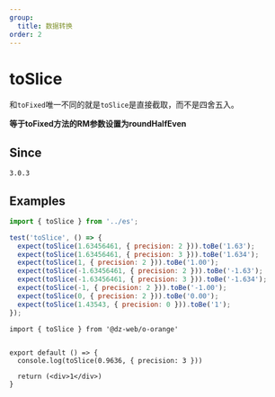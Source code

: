 ```yaml
---
group:
  title: 数据转换
order: 2
---
```


# toSlice

和`toFixed`唯一不同的就是`toSlice`是直接截取，而不是四舍五入。

**等于toFixed方法的RM参数设置为roundHalfEven**

## Since

`3.0.3`

## Examples

```js
import { toSlice } from '../es';

test('toSlice', () => {
  expect(toSlice(1.63456461, { precision: 2 })).toBe('1.63');
  expect(toSlice(1.63456461, { precision: 3 })).toBe('1.634');
  expect(toSlice(1, { precision: 2 })).toBe('1.00');
  expect(toSlice(-1.63456461, { precision: 2 })).toBe('-1.63');
  expect(toSlice(-1.63456461, { precision: 3 })).toBe('-1.634');
  expect(toSlice(-1, { precision: 2 })).toBe('-1.00');
  expect(toSlice(0, { precision: 2 })).toBe('0.00');
  expect(toSlice(1.43543, { precision: 0 })).toBe('1');
});
```

```tsx
import { toSlice } from '@dz-web/o-orange'


export default () => {
  console.log(toSlice(0.9636, { precision: 3 }))

  return (<div>1</div>)
}
```
